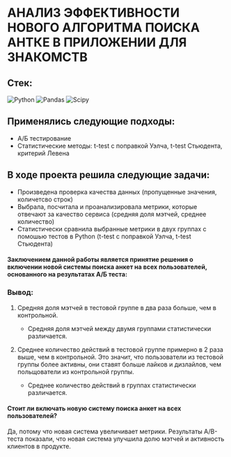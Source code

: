 # АНАЛИЗ ЭФФЕКТИВНОСТИ НОВОГО АЛГОРИТМА ПОИСКА АНТКЕ В ПРИЛОЖЕНИИ ДЛЯ ЗНАКОМСТВ
## Стек:
![Python](https://img.shields.io/badge/python-3670A0?style=for-the-badge&logo=python&logoColor=ffdd54)
![Pandas](https://img.shields.io/badge/pandas-%23150458.svg?style=for-the-badge&logo=pandas&logoColor=white)
![Scipy](https://img.shields.io/badge/Scipy-blue?logo=Scipy&logoColor=white&style=for-the-badge)

## Применялись следующие подходы:
+ А/Б тестирование
+ Статистические методы: t-test с поправкой Уэлча, t-test Стьюдента, критерий Левена

## В ходе проекта решила следующие задачи:
+ Произведена проверка качества данных (пропущенные значения, количетсво строк)
+ Выбрала, посчитала и проанализировала метрики, которые отвечают за качество сервиса (средняя доля мэтчей, среднее количество)
+ Статистически сравнила выбранные метрики в двух группах с помошью тестов в Python (t-test с поправкой Уэлча, t-test Стьюдента)


#### Заключением данной работы является принятие решения о включении новой системы поиска анкет на всех пользователей, основанного на результатах A/Б теста:

### Вывод:

1. Средняя доля мэтчей в тестовой группе в два раза больше, чем в контрольной. 
    - Средняя доля мэтчей между двумя группами статистически различается.


2. Среднее количество действий в тестовой группе примерно в 2 раза выше, чем в контрольной. Это значит, что пользователи из тестовой группы более активны, они ставят больше лайков и дизлайлов, чем польщователи из контрольной группы. 
    - Среднее количество действий в группах статистически различается.


#### Стоит ли включать новую систему поиска анкет на всех пользователей?

Да, потому что новая система увеличивает метрики. Результаты A/B-теста показали, что новая система улучшила долю мэтчей и активность клиентов в продукте.
